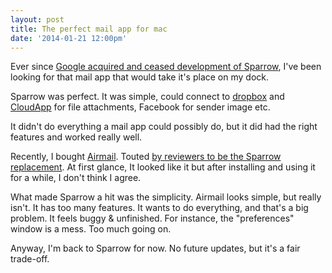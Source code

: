 ```yaml
---
layout: post	
title: The perfect mail app for mac
date: '2014-01-21 12:00pm'
---
```


Ever since [Google acquired and ceased development of Sparrow](http://sparrowmailapp.com/), I've been looking for that mail app that would take it's place on my dock.

Sparrow was perfect. It was simple, could connect to [dropbox](dropbox.com) and [CloudApp](www.getcloudapp.com) for file attachments, Facebook for sender image etc.

It didn't do everything a mail app could possibly do, but it did had the right features and worked really well.

Recently, I bought [Airmail](http://airmailapp.com/). Touted [by reviewers to be the Sparrow replacement](http://mac.appstorm.net/reviews/communication-review/airmail-a-real-sparrow-alternative/). At first glance, It looked like it but after installing and using it for a while, I don't think I agree.

What made Sparrow a hit was the simplicity. Airmail looks simple, but really isn't. It has too many features. It wants to do everything, and that's a big problem. It feels buggy &amp; unfinished. For instance, the "preferences" window is a mess. Too much going on.

Anyway, I'm back to Sparrow for now. No future updates, but it's a fair trade-off.&nbsp;